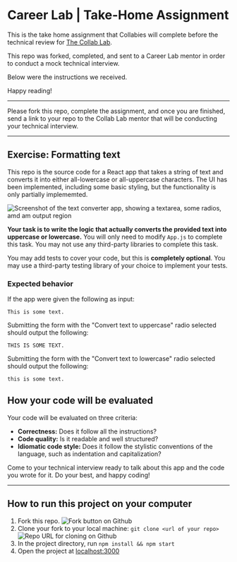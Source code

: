 # Career Lab | Take-Home Assignment

This is the take home assignment that Collabies will complete before the technical review for [The Collab Lab](https://the-collab-lab.codes/).

This repo was forked, completed, and sent to a Career Lab mentor in order to conduct a mock technical interview.

Below were the instructions we received.

Happy reading!

---

Please fork this repo, complete the assignment, and once you are finished, send a link to your repo to the Collab Lab mentor that will be conducting your technical interview.

---

## Exercise: Formatting text

This repo is the source code for a React app that takes a string of text and converts it into either all-lowercase or all-uppercase characters. The UI has been implemented, including some basic styling, but the functionality is only partially implememted.

![Screenshot of the text converter app, showing a textarea, some radios, amd am output region](https://user-images.githubusercontent.com/13525251/132274725-f689b335-d072-46b5-a471-e58447cba4f3.png)

**Your task is to write the logic that actually converts the provided text into uppercase or lowercase.** You will only need to modify `App.js` to complete this task. You may not use any third-party libraries to complete this task.

You may add tests to cover your code, but this is **completely optional**. You may use a third-party testing library of your choice to implement your tests.
### Expected behavior

If the app were given the following as input:
```
This is some text.
```
Submitting the form with the "Convert text to uppercase" radio selected should output the following:
```
THIS IS SOME TEXT.
```
Submitting the form with the "Convert text to lowercase" radio selected should output the following:
```
this is some text.
```
## How your code will be evaluated

Your code will be evaluated on three criteria:
- **Correctness:** Does it follow all the instructions?
- **Code quality:** Is it readable and well structured?
- **Idiomatic code style:** Does it follow the stylistic conventions of the language, such as indentation and capitalization?

Come to your technical interview ready to talk about this app and the code you wrote for it. Do your best, and happy coding!

---

## How to run this project on your computer

1. Fork this repo.
![Fork button on Github](https://cdn.zappy.app/b2897d9afa278e5019c028d809e96b23.png)
2. Clone your fork to your local machine: `git clone <url of your repo>`
![Repo URL for cloning on Github](https://cdn.zappy.app/fddb551fe494bfc18d18e3009c455b30.png)
3. In the project directory, run `npm install && npm start`
4. Open the project at [localhost:3000](http://localhost:3000)
